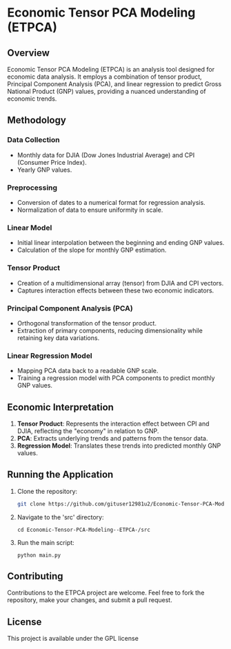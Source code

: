 # Economic Tensor PCA Modeling (ETPCA)

## Overview
Economic Tensor PCA Modeling (ETPCA) is an analysis tool designed for economic data analysis. It employs a combination of tensor product, Principal Component Analysis (PCA), and linear regression to predict Gross National Product (GNP) values, providing a nuanced understanding of economic trends.

## Methodology

### Data Collection
- Monthly data for DJIA (Dow Jones Industrial Average) and CPI (Consumer Price Index).
- Yearly GNP values.

### Preprocessing
- Conversion of dates to a numerical format for regression analysis.
- Normalization of data to ensure uniformity in scale.

### Linear Model
- Initial linear interpolation between the beginning and ending GNP values.
- Calculation of the slope for monthly GNP estimation.

### Tensor Product
- Creation of a multidimensional array (tensor) from DJIA and CPI vectors.
- Captures interaction effects between these two economic indicators.

### Principal Component Analysis (PCA)
- Orthogonal transformation of the tensor product.
- Extraction of primary components, reducing dimensionality while retaining key data variations.

### Linear Regression Model
- Mapping PCA data back to a readable GNP scale.
- Training a regression model with PCA components to predict monthly GNP values.

## Economic Interpretation
1. **Tensor Product**: Represents the interaction effect between CPI and DJIA, reflecting the "economy" in relation to GNP.
2. **PCA**: Extracts underlying trends and patterns from the tensor data.
3. **Regression Model**: Translates these trends into predicted monthly GNP values.

## Running the Application
1. Clone the repository:
   ```bash
   git clone https://github.com/gituser12981u2/Economic-Tensor-PCA-Modeling--ETPCA-.git

2. Navigate to the 'src' directory:
   ```
   cd Economic-Tensor-PCA-Modeling--ETPCA-/src

3. Run the main script:
   ```
   python main.py

## Contributing
Contributions to the ETPCA project are welcome. Feel free to fork the repository, make your changes, and submit a pull request.

## License
This project is available under the GPL license
